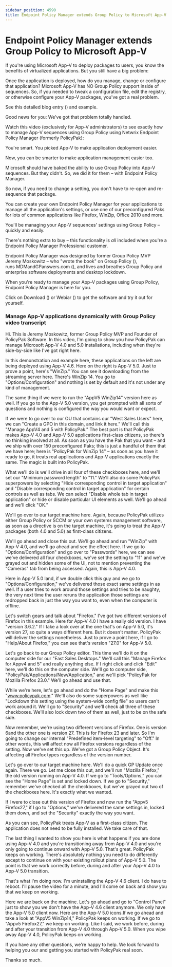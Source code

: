 ```yaml
---
sidebar_position: 4590
title: Endpoint Policy Manager extends Group Policy to Microsoft App-V
---
```


# Endpoint Policy Manager extends Group Policy to Microsoft App-V

If you're using Microsoft App-V to deploy packages to users, you know the benefits of virtualized applications. But you still have a big problem:

Once the application is deployed, how do you manage, change or configure that application? Microsoft App-V has NO Group Policy support inside of sequences. So, if you needed to tweak a configuration file, edit the registry, or otherwise configure your App-V packages, you've got a real problem.

See this detailed blog entry () and example.

Good news for you: We've got that problem totally handled.

Watch this video (exclusively for App-V administrators) to see exactly how to manage App-V sequences using Group Policy using Netwrix Endpoint Policy Manager (formerly PolicyPak):

You're smart. You picked App-V to make application deployment easier.

Now, you can be smarter to make application management easier too.

Microsoft should have baked the ability to use Group Policy into App-V sequences. But they didn't. So, we did it for them – with Endpoint Policy Manager.

So now, if you need to change a setting, you don't have to re-open and re-sequence that package.

You can create your own Endpoint Policy Manager for your applications to manage all the application's settings, or use one of our preconfigured Paks for lots of common applications like Firefox, WinZip, Office 2010 and more.

You'll be managing your App-V sequences' settings using Group Policy – quickly and easily.

There's nothing extra to buy – this functionality is *all* included when you're a Endpoint Policy Manager Professional customer.

Endpoint Policy Manager was designed by former Group Policy MVP Jeremy Moskowitz – who "wrote the book" on Group Policy (), runs MDMandGPanswers.com (), and lives and breathes Group Policy and enterprise software deployments and desktop lockdown.

When you're ready to manage your App-V packages using Group Policy, Endpoint Policy Manager is here for you.

Click on Download () or Webiar () to get the software and try it out for yourself.

### Manage App-V applications dynamically with Group Policy video transcript

Hi. This is Jeremy Moskowitz, former Group Policy MVP and Founder of PolicyPak Software. In this video, I'm going to show you how PolicyPak can manage Microsoft App-V 4.0 and 5.0 installations, including when they're side-by-side like I've got right here.

In this demonstration and example here, these applications on the left are being deployed using App-V 4.6. Here on the right is App-V 5.0. Just to prove a point, here's "WinZip." You can see it downloading from the streaming server here. There's WinZip 14. You go to "Options/Configuration" and nothing is set by default and it's not under any kind of management.

The same thing if we were to run the "AppV5 WinZip14" version here as well. If you go to the App-V 5.0 version, you get prompted with all sorts of questions and nothing is configured the way you would want or expect.

If we were to go over to our OU that contains our "West Sales Users" here, we can "Create a GPO in this domain, and link it here." We'll call this "Manage AppV4 and 5 with PolicyPak." The best part is that PolicyPak makes App-V 4.0 and App-V 5.0 applications first-class citizens, so there's no thinking involved at all. As soon as you have the Pak that you want – and we ship with over 150 preconfigured Paks; this is just a handful of them that we have here; here is "PolicyPak for WinZip 14" – as soon as you have it ready to go, it treats real applications and App-V applications exactly the same. The magic is built into PolicyPak.

What we'll do is we'll drive in all four of these checkboxes here, and we'll set our "Minimum password length" to "11." We'll also do some PolicyPak superpowers by selecting "Hide corresponding control in target application" and "Disable corresponding control in target application" for certain controls as well as tabs. We can select "Disable whole tab in target application" or hide or disable particular UI elements as well. We'll go ahead and we'll click "OK."

We'll go over to our target machine here. Again, because PolicyPak utilizes either Group Policy or SCCM or your own systems management software, as soon as a directive is on the target machine, it's going to treat the App-V packages (both 4.0 and 5.0) as first-class citizens.

We'll go ahead and close this out. We'll go ahead and run "WinZip" with App-V 4.0, and we'll go ahead and see the effect here. If we go to "Options/Configuration" and go over to "Passwords" here, we can see we've delivered all four checkboxes, we've set the setting to "11" and we've grayed out and hidden some of the UI, not to mention preventing the "Cameras" tab from being accessed. Again, this is App-V 4.0.

Here in App-V 5.0 land, if we double click this guy and we go to "Options/Configuration," we've delivered those exact same settings in as well. If a user tries to work around those settings and tries to be naughty, the very next time the user reruns the application those settings are redropped back in just the way you want to, even when the computer is offline.

Let's switch gears and talk about "Firefox." I've got two different versions of Firefox in this example. Here for App-V 4.0 I have a really old version. I have "version 3.6.2." If I take a look over at the one that's on App-V 5.0, it's version 27, so quite a ways different here. But it doesn't matter. PolicyPak will deliver the settings nonetheless. Just to prove a point here, if I go to "Help/About Firefox," you can see that's version "27.0" for App-V 5.0.

Let's go back to our Group Policy editor. This time we'll do it on the computer side for our "East Sales Desktops." We'll call this "Manage Firefox for Appv4 and 5" and really anything else. If I right click and click "Edit" here, we'll do this on the computer side. We'll go to computer side, "PolicyPak/Applications/New/Application," and we'll pick "PolicyPak for Mozilla Firefox 23.0." We'll go ahead and use that.

While we're here, let's go ahead and do the "Home Page" and make this "www.policypak.com." We'll also do some superpowers as well like "Lockdown this setting using the system-wide config file" so users can't work around it. We'll go to "Security" and we'll check all three of these checkboxes. We'll also lock down two of them as well, just to be on the safe side.

Now remember, we're using two different versions of Firefox. One is version 6and the other one is version 27. This is for Firefox 23 and later. So I'm going to change our internal "Predefined item-level targeting" to "Off." In other words, this will affect now all Firefox versions regardless of the setting. Now we've set this up. We've got a Group Policy Object. It's affecting all Firefox types regardless of the version number.

Let's go over to our target machine here. We'll do a quick GP Update once again. There we go. Let me close this out, and we'll run "Mozilla Firefox," the old version running on App-V 4.0. If we go to "Tools/Options," you can see the "Home Page" is set and locked down. If we go to "Security," remember we've checked all the checkboxes, but we've grayed out two of the checkboxes here. It's exactly what we wanted.

If I were to close out this version of Firefox and now run the "Appv5 Firefox27," if I go to "Options," we've delivered the same settings in, locked them down, and set the "Security" exactly the way you want.

As you can see, PolicyPak treats App-V as a first-class citizen. The application does not need to be fully installed. We take care of that.

The last thing I wanted to show you here is what happens if you are done using App-V 4.0 and you're transitioning away from App-V 4.0 and you're only going to continue onward with App-V 5.0. That's great. PolicyPak keeps on working. There's absolutely nothing you need to do differently except to continue on with your existing rollout plans of App-V 5.0. The point is that we work correctly before, during and after your App-V 4.0 to App-V 5.0 transition.

That's what I'm doing now. I'm uninstalling the App-V 4.6 client. I do have to reboot. I'll pause the video for a minute, and I'll come on back and show you that we keep on working.

Here we are back on the machine. Let's go ahead and go to "Control Panel" just to show you we don't have the App-V 4.6 client anymore. We only have the App-V 5.0 client now. Here are the App-V 5.0 icons.If we go ahead and take a look at "AppV5 WinZip14," PolicyPak keeps on working. If we go to "Appv5 Firefox27," we keep on working. Like I said, we work before, during and after your transition from App-V 4.0 through App-V 5.0. When you wipe away App-V 4.0, PolicyPak keeps on working.

If you have any other questions, we're happy to help. We look forward to helping you our and getting you started with PolicyPak real soon.

Thanks so much.